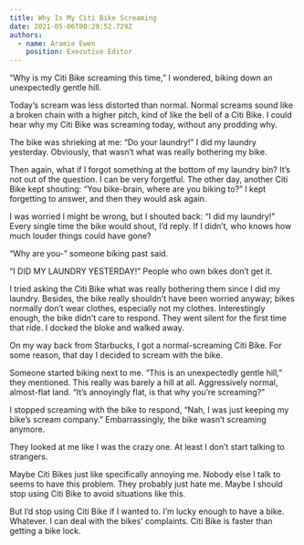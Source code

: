 ```yaml
---
title: Why Is My Citi Bike Screaming
date: 2021-05-06T00:29:52.729Z
authors:
  - name: Aramie Ewen
    position: Executive Editor
---
```

<!--StartFragment-->

“Why is my Citi Bike screaming this time,” I wondered, biking down an unexpectedly gentle hill. 

Today’s scream was less distorted than normal. Normal screams sound like a broken chain with a higher pitch, kind of like the bell of a Citi Bike. I could hear why my Citi Bike was screaming today, without any prodding why.

The bike was shrieking at me: “Do your laundry!” I did my laundry yesterday. Obviously, that wasn’t what was really bothering my bike.

Then again, what if I forgot something at the bottom of my laundry bin? It’s not out of the question. I can be very forgetful. The other day, another Citi Bike kept shouting: “You bike-brain, where are you biking to?” I kept forgetting to answer, and then they would ask again.

I was worried I might be wrong, but I shouted back: “I did my laundry!” Every single time the bike would shout, I’d reply. If I didn’t, who knows how much louder things could have gone?

“Why are you-” someone biking past said. 

“I DID MY LAUNDRY YESTERDAY!” People who own bikes don’t get it.

I tried asking the Citi Bike what was really bothering them since I did my laundry. Besides, the bike really shouldn’t have been worried anyway; bikes normally don’t wear clothes, especially not my clothes. Interestingly enough, the bike didn’t care to respond. They went silent for the first time that ride. I docked the bloke and walked away. 

On my way back from Starbucks, I got a normal-screaming Citi Bike. For some reason, that day I decided to scream with the bike. 

Someone started biking next to me. “This is an unexpectedly gentle hill,” they mentioned. This really was barely a hill at all. Aggressively normal, almost-flat land. “It’s annoyingly flat, is that why you’re screaming?”

I stopped screaming with the bike to respond, “Nah, I was just keeping my bike’s scream company.” Embarrassingly, the bike wasn’t screaming anymore.

They looked at me like I was the crazy one. At least I don’t start talking to strangers.

Maybe Citi Bikes just like specifically annoying me. Nobody else I talk to seems to have this problem. They probably just hate me. Maybe I should stop using Citi Bike to avoid situations like this. 

But I’d stop using Citi Bike if I wanted to. I’m lucky enough to have a bike. Whatever. I can deal with the bikes’ complaints. Citi Bike is faster than getting a bike lock.

<!--EndFragment-->
